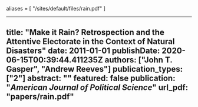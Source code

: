 aliases = [
    "/sites/default/files/rain.pdf"
]


---
title: "Make it Rain? Retrospection and the Attentive Electorate in the Context of Natural Disasters"
date: 2011-01-01
publishDate: 2020-06-15T00:39:44.411235Z
authors: ["John T. Gasper", "Andrew Reeves"]
publication_types: ["2"]
abstract: ""
featured: false
publication: "*American Journal of Political Science*"
url_pdf: "papers/rain.pdf"
---

